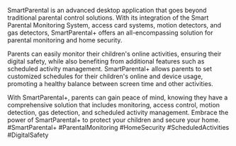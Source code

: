 
SmartParental is an advanced desktop application that goes beyond traditional parental control solutions. With its integration of the Smart Parental
Monitoring System, access card systems, motion detectors, and gas detectors, SmartParental+ offers an all-encompassing solution for parental monitoring 
and home security.

Parents can easily monitor their children's online activities, ensuring their digital safety, while also benefiting from additional features such as scheduled 
activity management. SmartParental+ allows parents to set customized schedules for their children's online and device usage, promoting a healthy balance between
screen time and other activities.

With SmartParental+, parents can gain peace of mind, knowing they have a comprehensive solution that includes monitoring, access control, motion detection, 
gas detection, and scheduled activity management. Embrace the power of SmartParental+ to protect your children and secure your home. 
#SmartParental+ #ParentalMonitoring #HomeSecurity #ScheduledActivities #DigitalSafety
